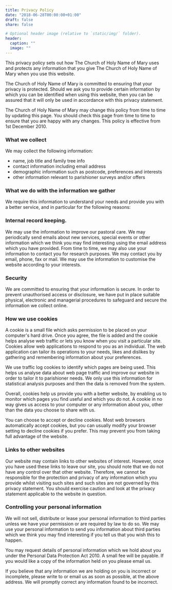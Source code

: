 ```yaml
---
title: Privacy Policy
date: "2018-06-28T00:00:00+01:00"
draft: false
share: false

# Optional header image (relative to `static/img/` folder).
header:
  caption: ""
  image: ""
---
```

This privacy policy sets out how The Church of Holy Name of Mary uses and protects any information that you give The Church of Holy Name of Mary when you use this website.

The Church of Holy Name of Mary is committed to ensuring that your privacy is protected. Should we ask you to provide certain information by which you can be identified when using this website, then you can be assured that it will only be used in accordance with this privacy statement.

The Church of Holy Name of Mary may change this policy from time to time by updating this page. You should check this page from time to time to ensure that you are happy with any changes. This policy is effective from 1st December 2010.

### What we collect
We may collect the following information:

- name, job title and family tree info
- contact information including email address
-  demographic information such as postcode, preferences and interests
- other information relevant to parishioner surveys and/or offers

### What we do with the information we gather
We require this information to understand your needs and provide you with a better service, and in particular for the following reasons:

### Internal record keeping.
We may use the information to improve our pastoral care.
We may periodically send emails about new services, special events or other information which we think you may find interesting using the email address which you have provided.
From time to time, we may also use your information to contact you for research purposes. We may contact you by email, phone, fax or mail. We may use the information to customise the website according to your interests.

### Security
We are committed to ensuring that your information is secure. In order to prevent unauthorised access or disclosure, we have put in place suitable physical, electronic and managerial procedures to safeguard and secure the information we collect online.

### How we use cookies
A cookie is a small file which asks permission to be placed on your computer's hard drive. Once you agree, the file is added and the cookie helps analyse web traffic or lets you know when you visit a particular site. Cookies allow web applications to respond to you as an individual. The web application can tailor its operations to your needs, likes and dislikes by gathering and remembering information about your preferences.

We use traffic log cookies to identify which pages are being used. This helps us analyse data about web page traffic and improve our website in order to tailor it to parishioner needs. We only use this information for statistical analysis purposes and then the data is removed from the system.

Overall, cookies help us provide you with a better website, by enabling us to monitor which pages you find useful and which you do not. A cookie in no way gives us access to your computer or any information about you, other than the data you choose to share with us.

You can choose to accept or decline cookies. Most web browsers automatically accept cookies, but you can usually modify your browser setting to decline cookies if you prefer. This may prevent you from taking full advantage of the website.

### Links to other websites
Our website may contain links to other websites of interest. However, once you have used these links to leave our site, you should note that we do not have any control over that other website. Therefore, we cannot be responsible for the protection and privacy of any information which you provide whilst visiting such sites and such sites are not governed by this privacy statement. You should exercise caution and look at the privacy statement applicable to the website in question.

### Controlling your personal information
We will not sell, distribute or lease your personal information to third parties unless we have your permission or are required by law to do so. We may use your personal information to send you information about third parties which we think you may find interesting if you tell us that you wish this to happen.

You may request details of personal information which we hold about you under the Personal Data Protection Act 2010. A small fee will be payable. If you would like a copy of the information held on you please email us.

If you believe that any information we are holding on you is incorrect or incomplete, please write to or email us as soon as possible, at the above address. We will promptly correct any information found to be incorrect.
